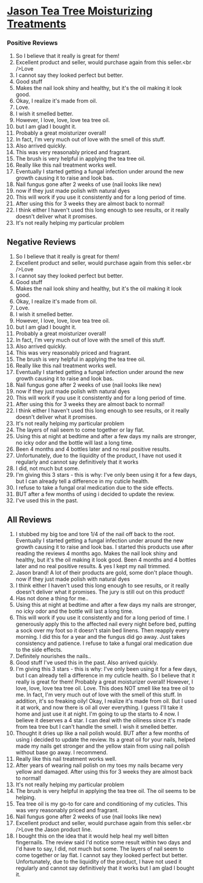 # [Jason Tea Tree Moisturizing Treatments](https://products.checkmycream.com/products/Jason-Tea-Tree-Moisturizing-Treatments.html)

### Positive Reviews

<ol>
      <li>So I believe that it really is great for them!  </li>
      <li>Excellent product and seller, would purchase again from this seller.&lt;br /&gt;Love</li>
      <li>I cannot say they looked perfect but better.</li>
      <li>Good stuff</li>
      <li>Makes the nail look shiny and healthy, but it&#x27;s the oil making it look good.  </li>
      <li>Okay, I realize it&#x27;s made from oil.  </li>
      <li>Love.  </li>
      <li>I wish it smelled better.</li>
      <li>However,  I love, love, love tea tree oil.  </li>
      <li>but I am glad I bought it.</li>
      <li>Probably a great moisturizer overall!  </li>
      <li>In fact, I&#x27;m very much out of love with the smell of this stuff.  </li>
      <li>Also arrived quickly.</li>
      <li>This was very reasonably priced and fragrant.</li>
      <li>The brush is very helpful in applying the tea tree oil.  </li>
      <li>Really like this nail treatment works well.</li>
      <li>Eventually I started getting a fungal infection under around the new growth causing it to raise and look bas.</li>
      <li>Nail fungus gone after 2 weeks of use (nail looks like new)</li>
      <li>now if they just made polish with natural dyes</li>
      <li>This will work if you use it consistently and for a long period of time.  </li>
      <li>After using this for 3 weeks they are almost back to normal!</li>
      <li>I think either I haven&#x27;t used this long enough to see results, or it really doesn&#x27;t deliver what it promises.</li>
      <li>It&#x27;s not really helping my particular problem</li>
</ol>


<h2>Negative Reviews</h2>
<ol>
<li> So I believe that it really is great for them!  </li>
<li> Excellent product and seller, would purchase again from this seller.&lt;br /&gt;Love</li>
<li> I cannot say they looked perfect but better.</li>
<li> Good stuff</li>
<li> Makes the nail look shiny and healthy, but it&#x27;s the oil making it look good.  </li>
<li> Okay, I realize it&#x27;s made from oil.  </li>
<li> Love.  </li>
<li> I wish it smelled better.</li>
<li> However,  I love, love, love tea tree oil.  </li>
<li> but I am glad I bought it.</li>
<li> Probably a great moisturizer overall!  </li>
<li> In fact, I&#x27;m very much out of love with the smell of this stuff.  </li>
<li> Also arrived quickly.</li>
<li> This was very reasonably priced and fragrant.</li>
<li> The brush is very helpful in applying the tea tree oil.  </li>
<li> Really like this nail treatment works well.</li>
<li> Eventually I started getting a fungal infection under around the new growth causing it to raise and look bas.</li>
<li> Nail fungus gone after 2 weeks of use (nail looks like new)</li>
<li> now if they just made polish with natural dyes</li>
<li> This will work if you use it consistently and for a long period of time.  </li>
<li> After using this for 3 weeks they are almost back to normal!</li>
<li> I think either I haven&#x27;t used this long enough to see results, or it really doesn&#x27;t deliver what it promises.</li>
<li> It&#x27;s not really helping my particular problem</li>
<li> The layers of nail seem to come together or lay flat.</li>
<li> Using this at night at bedtime and after a few days my nails are stronger, no icky odor and the bottle will last a long time.</li>
<li> Been 4 months and  4 bottles later and no real positive results.  </li>
<li> Unfortunately, due to the liquidity of the product, I have not used it regularly and cannot say definitively that it works</li>
<li> I did, not much but some.</li>
<li> I&#x27;m giving this 3 stars - this is why:  I&#x27;ve only been using it for a few days, but I can already tell a difference in my cuticle health.</li>
<li> I refuse to take a fungal oral medication due to the side effects.</li>
<li> BUT after a few months of using i decided to update the review.</li>
<li> I&#x27;ve used this in the past.</li>
</ol>

<h2>All Reviews</h2>

<ol>
    <li> I stubbed my big toe and tore 1/4 of the nail off back to the root. Eventually I started getting a fungal infection under around the new growth causing it to raise and look bas. I started this products use after reading the reviews 4 months ago.  Makes the nail look shiny and healthy, but it&#x27;s the oil making it look good.  Been 4 months and  4 bottles later and no real positive results.  &amp; yes I kept my nail trimmed.</li>
    <li> Jason brand! A lot of their products are gold, some don&#x27;t place though. now if they just made polish with natural dyes</li>
    <li> I think either I haven&#x27;t used this long enough to see results, or it really doesn&#x27;t deliver what it promises. The jury is still out on this product!</li>
    <li> Has not done a thing for me..</li>
    <li> Using this at night at bedtime and after a few days my nails are stronger, no icky odor and the bottle will last a long time.</li>
    <li> This will work if you use it consistently and for a long period of time.  I generously apply this to the affected nail every night before bed, putting a sock over my foot so it doesn&#x27;t stain bed linens.  Then reapply every morning.  I did this for a year and the fungus did go away.  Just takes consistency and patience.  I refuse to take a fungal oral medication due to the side effects.</li>
    <li> Definitely nourishes the nails..</li>
    <li> Good stuff I&#x27;ve used this in the past. Also arrived quickly.</li>
    <li> I&#x27;m giving this 3 stars - this is why:  I&#x27;ve only been using it for a few days, but I can already tell a difference in my cuticle health. So I believe that it really is great for them!  Probably a great moisturizer overall!  However,  I love, love, love tea tree oil.  Love.  This does NOT smell like tea tree oil to me.  In fact, I&#x27;m very much out of love with the smell of this stuff.  In addition, it&#x27;s so freaking oily!  Okay, I realize it&#x27;s made from oil.  But I used it at work, and now there is oil all over everything.  I guess I&#x27;ll take it home and just use it at night.  I&#x27;m going to up the starts to 4 now.  I believe it deserves a 4 star.  I can deal with the oiliness since it&#x27;s made from tea tree but I can&#x27;t handle the smell. I wish it smelled better.</li>
    <li> Thought it dries up like a nail polish would. BUT after a few months of using i decided to update the review. Its a great oil for your nails, helped made my nails get stronger and the yellow stain from using nail polish without base go away. I recommend.</li>
    <li> Really like this nail treatment works well.</li>
    <li> After years of wearing nail polish on my toes my nails became very yellow and damaged.  After using this for 3 weeks they are almost back to normal!</li>
    <li> It&#x27;s not really helping my particular problem</li>
    <li> The brush is very helpful in applying the tea tree oil.  The oil seems to be helping.</li>
    <li> Tea tree oil is my go-to for care and conditioning of my cuticles.  This was very reasonably priced and fragrant.</li>
    <li> Nail fungus gone after 2 weeks of use (nail looks like new)</li>
    <li> Excellent product and seller, would purchase again from this seller.&lt;br /&gt;Love the Jason product line.</li>
    <li> I bought this on the idea that it would help heal my well bitten fingernails. The review said I&#x27;d notice some result within two days and I&#x27;d have to say, I did, not much but some. The layers of nail seem to come together or lay flat. I cannot say they looked perfect but better. Unfortunately, due to the liquidity of the product, I have not used it regularly and cannot say definitively that it works but I am glad I bought it.</li>
</ol>




